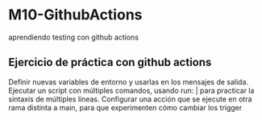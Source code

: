 # M10-GithubActions
aprendiendo testing con github actions

## Ejercicio de práctica con github actions
Definir nuevas variables de entorno y usarlas en los mensajes de salida.
Ejecutar un script con múltiples comandos, usando run: | para practicar la sintaxis de múltiples líneas.
Configurar una acción que se ejecute en otra rama distinta a main, para que experimenten cómo cambiar los trigger
